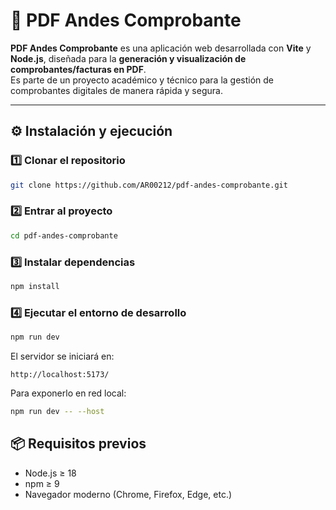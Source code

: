 # 📄 PDF Andes Comprobante

**PDF Andes Comprobante** es una aplicación web desarrollada con **Vite** y **Node.js**, diseñada para la **generación y visualización de comprobantes/facturas en PDF**.  
Es parte de un proyecto académico y técnico para la gestión de comprobantes digitales de manera rápida y segura.

---

## ⚙️ Instalación y ejecución

### 1️⃣ Clonar el repositorio
```bash
git clone https://github.com/AR00212/pdf-andes-comprobante.git
````

### 2️⃣ Entrar al proyecto

```bash
cd pdf-andes-comprobante
```

### 3️⃣ Instalar dependencias

```bash
npm install
```

### 4️⃣ Ejecutar el entorno de desarrollo

```bash
npm run dev
```

El servidor se iniciará en:

```
http://localhost:5173/
```

Para exponerlo en red local:

```bash
npm run dev -- --host
```


## 📦 Requisitos previos

* Node.js ≥ 18
* npm ≥ 9
* Navegador moderno (Chrome, Firefox, Edge, etc.)


